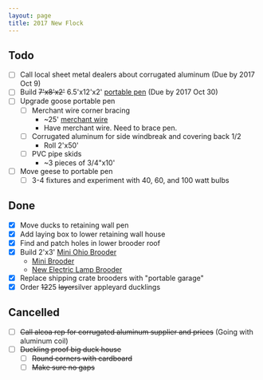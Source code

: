 ```yaml
---
layout: page
title: 2017 New Flock
---
```


## Todo
- [ ] Call local sheet metal dealers about corrugated aluminum (Due by 2017 Oct 9)
- [ ] Build ~~7'x8'x2'~~ 6.5'x12'x2' [portable pen](/plans/portable_pen.html) (Due by 2017 Oct 30)
- [ ] Upgrade goose portable pen
  - [ ] Merchant wire corner bracing
    - ~25' [merchant wire](http://www.tractorsupply.com/tsc/product/utility--amp-brace-wire-9-ga)
    - Have merchant wire.  Need to brace pen.
  - [ ] Corrugated aluminum for side windbreak and covering back 1/2
    - Roll 2'x50'
  - [ ] PVC pipe skids
    - ~3 pieces of 3/4"x10'
- [ ] Move geese to portable pen
  - [ ] 3-4 fixtures and experiment with 40, 60, and 100 watt bulbs
## Done
- [X] Move ducks to retaining wall pen
- [X] Add laying box to lower retaining wall house
- [X] Find and patch holes in lower brooder roof
- [X] Build 2'x3' [Mini Ohio Brooder](/plans/brooder.html)
  - [Mini Brooder](http://urban-agrarian.blogspot.com/2007/02/mini-ohio-boooder.html)
  - [New Electric Lamp Brooder](https://web.extension.illinois.edu/hkmw/downloads/46524.pdf)
- [X] Replace shipping crate brooders with "portable garage"
- [X] Order ~~12~~25 ~~layer~~silver appleyard ducklings
## Cancelled
- [ ] ~~Call alcoa rep for corrugated aluminum supplier and prices~~ (Going with aluminum coil)
- [ ] ~~Duckling proof big duck house~~
  - [ ] ~~Round corners with cardboard~~
  - [ ] ~~Make sure no gaps~~
